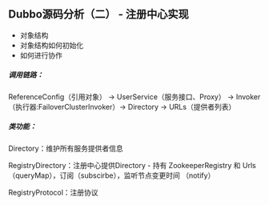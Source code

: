 ## Dubbo源码分析（二） - 注册中心实现



- 对象结构
- 对象结构如何初始化
- 如何进行协作



##### 调用链路：

ReferenceConfig（引用对象） -> UserService（服务接口、Proxy） -> Invoker（执行器:FailoverClusterInvoker）-> Directory -> URLs（提供者列表）



##### 类功能：

Directory：维护所有服务提供者信息

RegistryDirectory：注册中心提供Directory  - 持有 ZookeeperRegistry 和 Urls（queryMap），订阅（subscirbe），监听节点变更时间 （notify）

RegistryProtocol：注册协议